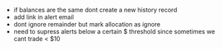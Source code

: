 * if balances are the same dont create a new history record
* add link in alert email
* dont ignore remainder but mark allocation as ignore
* need to supress alerts below a certain $ threshold since sometimes we cant trade < $10
